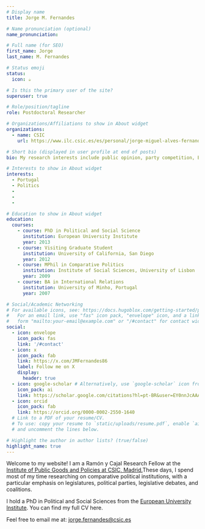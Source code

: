 ```yaml
---
# Display name
title: Jorge M. Fernandes

# Name pronunciation (optional)
name_pronunciation: 

# Full name (for SEO)
first_name: Jorge
last_name: M. Fernandes

# Status emoji
status:
  icon: ☕️

# Is this the primary user of the site?
superuser: true

# Role/position/tagline
role: Postdoctoral Researcher 

# Organizations/Affiliations to show in About widget
organizations:
  - name: CSIC
    url: https://www.ilc.csic.es/es/personal/jorge-miguel-alves-fernandes

# Short bio (displayed in user profile at end of posts)
bio: My research interests include public opinion, party competition, EU politicisation, migration, and survey analysis

# Interests to show in About widget
interests:
  - Portugal
  - Politics
  - 
  - 
  - 

# Education to show in About widget
education:
  courses:
    - course: PhD in Political and Social Science
      institution: European University Institute
      year: 2013
    - course: Visiting Graduate Student
      institution: University of California, San Diego 
      year: 2012
    - course: MPhil in Comparative Politics
      institution: Institute of Social Sciences, University of Lisbon
      year: 2009
    - course: BA in International Relations
      institution: University of Minho, Portugal
      year: 2007

# Social/Academic Networking
# For available icons, see: https://docs.hugoblox.com/getting-started/page-builder/#icons
#   For an email link, use "fas" icon pack, "envelope" icon, and a link in the
#   form "mailto:your-email@example.com" or "/#contact" for contact widget.
social:
  - icon: envelope
    icon_pack: fas
    link: '/#contact'
  - icon: x
    icon_pack: fab
    link: https://x.com/JMFernandes86
    label: Follow me on X
    display:
      header: true
  - icon: google-scholar # Alternatively, use `google-scholar` icon from `ai` icon pack
    icon_pack: ai
    link: https://scholar.google.com/citations?hl=pt-BR&user=EY0nnJcAAAAJ
  - icon: orcid
    icon_pack: fab
    link: https://orcid.org/0000-0002-2550-1640
  # Link to a PDF of your resume/CV.
  # To use: copy your resume to `static/uploads/resume.pdf`, enable `ai` icons in `params.yaml`,
  # and uncomment the lines below.

# Highlight the author in author lists? (true/false)
highlight_name: true
---
```


Welcome to my website! I am a Ramón y Cajal Research Fellow at the [Institute of Public Goods and Policies at CSIC, Madrid.](https://ipp.csic.es/es)These days, I spend most of my time researching on comparative political institutions, with a particular emphasis on legislatures, political parties, legislative debates, and coalitions. 

I hold a PhD in Political and Social Sciences from the  [European University Institute](https://www.eui.eu/en/home). You can find my full CV here.

Feel free to email me at: jorge.fernandes@csic.es